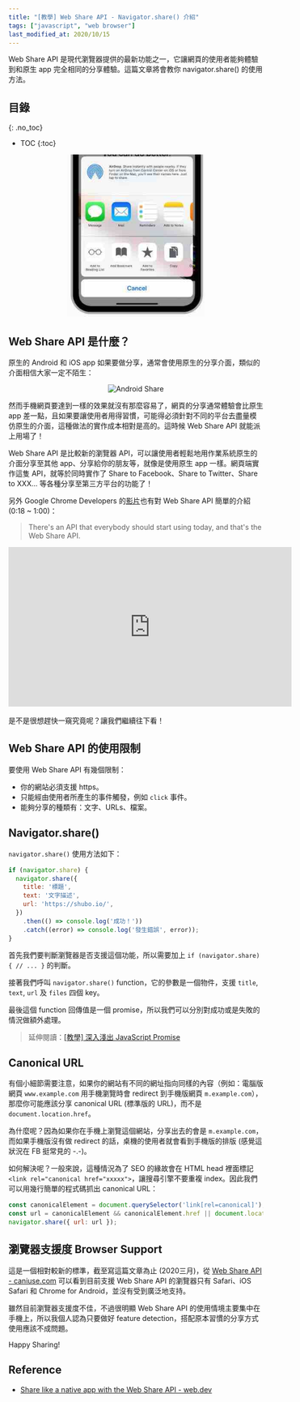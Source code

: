 ```yaml
---
title: "[教學] Web Share API - Navigator.share() 介紹"
tags: ["javascript", "web browser"]
last_modified_at: 2020/10/15
---
```


Web Share API 是現代瀏覽器提供的最新功能之一，它讓網頁的使用者能夠體驗到和原生 app 完全相同的分享體驗。這篇文章將會教你 navigator.share() 的使用方法。

## 目錄
{: .no_toc}

- TOC
{:toc}

<style>
  .share-image-section {
    text-align: center;
    margin-bottom: 12px;
  }
  .share-image {
    max-width: 320px;
    max-height: 320px;
  }
  @media screen and (max-width: 600px) {
    .share-image {
      max-width: 160px;
      max-height: 160px;
    }
  }
</style>

<div class="share-image-section">
  <img src="/images/web-share-api/ios-share.jpg" alt="iOS Share" class="share-image" >
</div>

## Web Share API 是什麼？

原生的 Android 和 iOS app 如果要做分享，通常會使用原生的分享介面，類似的介面相信大家一定不陌生：

<div class="share-image-section">
  <img src="https://web.dev/web-share/wst-send.png" alt="Android Share" class="share-image" >
</div>

然而手機網頁要達到一樣的效果就沒有那麼容易了，網頁的分享通常體驗會比原生 app 差一點，且如果要讓使用者用得習慣，可能得必須針對不同的平台去盡量模仿原生的介面，這種做法的實作成本相對是高的。這時候 Web Share API 就能派上用場了！

Web Share API 是比較新的瀏覽器 API，可以讓使用者輕鬆地用作業系統原生的介面分享至其他 app、分享給你的朋友等，就像是使用原生 app 一樣。網頁端實作這隻 API，就等於同時實作了 Share to Facebook、Share to Twitter、Share to XXX... 等各種分享至第三方平台的功能了！

另外 Google Chrome Developers 的[影片](https://www.youtube.com/watch?v=zJQNQmE6_UI)也有對 Web Share API 簡單的介紹 (0:18 ~ 1:00)：

> There's an API that everybody should start using today, and that's the Web Share API.

<iframe width="560" height="315" src="https://www.youtube.com/embed/zJQNQmE6_UI?start=18" frameborder="0" allow="accelerometer; autoplay; encrypted-media; gyroscope; picture-in-picture" allowfullscreen></iframe>

是不是很想趕快一窺究竟呢？讓我們繼續往下看！

## Web Share API 的使用限制

要使用 Web Share API 有幾個限制：

* 你的網站必須支援 https。
* 只能經由使用者所產生的事件觸發，例如 `click` 事件。
* 能夠分享的種類有：文字、URLs、檔案。

## Navigator.share()

`navigator.share()` 使用方法如下：

```javascript
if (navigator.share) {
  navigator.share({
    title: '標題',
    text: '文字描述',
    url: 'https://shubo.io/',
  })
    .then(() => console.log('成功！'))
    .catch((error) => console.log('發生錯誤', error));
}
```

首先我們要判斷瀏覽器是否支援這個功能，所以需要加上 `if (navigator.share) { // ... }` 的判斷。

接著我們呼叫 `navigator.share()` function，它的參數是一個物件，支援 `title`, `text`, `url` 及 `files` 四個 key。

最後這個 function 回傳值是一個 promise，所以我們可以分別對成功或是失敗的情況做額外處理。

> 延伸閱讀：[[教學] 深入淺出 JavaScript Promise](/javascript-promise/)

## Canonical URL

有個小細節需要注意，如果你的網站有不同的網址指向同樣的內容（例如：電腦版網頁 `www.example.com` 用手機瀏覽時會 redirect 到手機版網頁 `m.example.com`），那麼你可能應該分享 canonical URL (標準版的 URL)，而不是 `document.location.href`。

為什麼呢？因為如果你在手機上瀏覽這個網站，分享出去的會是 `m.example.com`，而如果手機版沒有做 redirect 的話，桌機的使用者就會看到手機版的排版 (感覺這狀況在 FB 挺常見的 -.-)。

如何解決呢？一般來說，這種情況為了 SEO 的緣故會在 HTML head 裡面標記 `<link rel="canonical href="xxxxx">`，讓搜尋引擎不要重複 index。因此我們可以用幾行簡單的程式碼抓出 canonical URL：

```javascript
const canonicalElement = document.querySelector('link[rel=canonical]');
const url = canonicalElement && canonicalElement.href || document.location.href;
navigator.share({ url: url });
```

## 瀏覽器支援度 Browser Support

這是一個相對較新的標準，截至寫這篇文章為止 (2020三月)，從 [Web Share API - caniuse.com](https://caniuse.com/#feat=web-share) 可以看到目前支援 Web Share API 的瀏覽器只有 Safari、iOS Safari 和 Chrome for Android，並沒有受到廣泛地支持。

雖然目前瀏覽器支援度不佳，不過很明顯 Web Share API 的使用情境主要集中在手機上，所以我個人認為只要做好 feature detection，搭配原本習慣的分享方式使用應該不成問題。

Happy Sharing!

## Reference

* [Share like a native app with the Web Share API - web.dev](https://web.dev/web-share/)